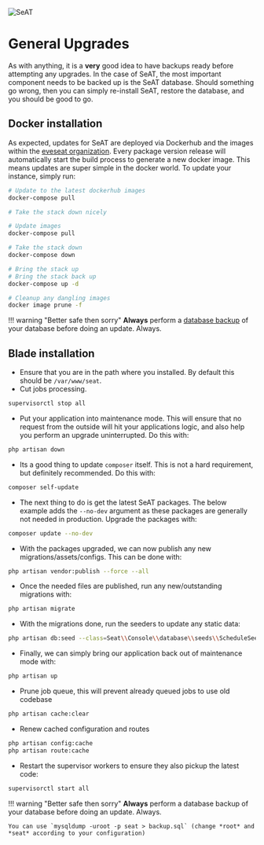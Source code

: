 ![SeAT](https://i.imgur.com/aPPOxSK.png)

# General Upgrades

As with anything, it is a **very** good idea to have backups ready before attempting any upgrades.
In the case of SeAT, the most important component needs to be backed up is the SeAT database.
Should something go wrong, then you can simply re-install SeAT, restore the database, and you should be good to go.

## Docker installation

As expected, updates for SeAT are deployed via Dockerhub and the images within the [eveseat organization].
Every package version release will automatically start the build process to generate a new docker image.
This means updates are super simple in the docker world. To update your instance, simply run:

```bash
# Update to the latest dockerhub images
docker-compose pull

# Take the stack down nicely

# Update images
docker-compose pull

# Take the stack down
docker-compose down

# Bring the stack up
# Bring the stack back up
docker-compose up -d

# Cleanup any dangling images
docker image prune -f
```

!!! warning "Better safe then sorry"
    **Always** perform a [database backup] of your database before doing an update. Always.

## Blade installation

- Ensure that you are in the path where you installed. By default this should be `/var/www/seat`.
- Cut jobs processing.

```bash
supervisorctl stop all
```

- Put your application into maintenance mode. This will ensure that no request from the outside will hit your applications logic, and also help you perform an upgrade uninterrupted. Do this with:

```bash
php artisan down
```

- Its a good thing to update `composer` itself. This is not a hard requirement, but definitely recommended. Do this with:

```bash
composer self-update
```

- The next thing to do is get the latest SeAT packages. The below example adds the `--no-dev` argument as these packages are generally not needed in production. Upgrade the packages with:

```bash
composer update --no-dev
```

- With the packages upgraded, we can now publish any new migrations/assets/configs. This can be done with:

```bash
php artisan vendor:publish --force --all
```

- Once the needed files are published, run any new/outstanding migrations with:

```bash
php artisan migrate
```

- With the migrations done, run the seeders to update any static data:

```bash
php artisan db:seed --class=Seat\\Console\\database\\seeds\\ScheduleSeeder
```

- Finally, we can simply bring our application back out of maintenance mode with:

```bash
php artisan up
```

- Prune job queue, this will prevent already queued jobs to use old codebase

```bash
php artisan cache:clear
```

- Renew cached configuration and routes

```bash
php artisan config:cache
php artisan route:cache
```

- Restart the supervisor workers to ensure they also pickup the latest code:

```bash
supervisorctl start all
```

!!! warning "Better safe then sorry"
    **Always** perform a database backup of your database before doing an update. Always.

    You can use `mysqldump -uroot -p seat > backup.sql` (change *root* and *seat* according to your configuration)

[here]: ../admin_guides/docker_admin.md#performing-updates
[database backup]: ../admin_guides/docker_admin.md#database-backups-and-restore
[eveseat organization]: https://hub.docker.com/u/eveseat/

